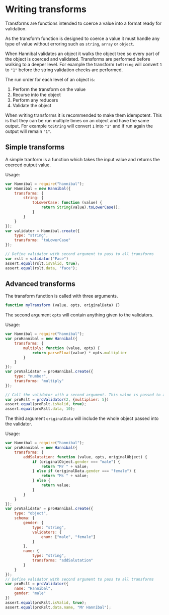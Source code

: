 # Writing transforms

Transforms are functions intended to coerce a value into a format ready for validation.

As the transform function is designed to coerce a value it must handle any type of value without erroring such as `string`, `array` or `object`.

When Hannibal validates an object it walks the object tree so every part of the object is coerced and validated. Transforms are performed before walking to a deeper level. For example the transform `toString` will convert `1` to `"1"` before the string validation checks are performed.

The run order for each level of an object is:

1. Perform the transform on the value
2. Recurse into the object
3. Perform any reducers
4. Validate the object

When writing transforms it is recommended to make them idempotent.  This is that they can be run multiple times on an object and have the same output.  For example `toString` will convert `1` into `"1"` and if run again the output will remain `"1"`.

## Simple transforms

A simple tranform is a function which takes the input value and returns the coerced output value.

Usage:

```js
var Hannibal = require("hannibal");
var Hannibal = new Hannibal({
    transforms: {
        string: {
            toLowerCase: function (value) {
                return String(value).toLowerCase();
            }
        }
    }
});
var validator = Hannibal.create({
    type: "string",
    transforms: "toLowerCase"
});

// Define validator with second argument to pass to all transforms
var rslt = validator("Face")
assert.equal(rslt.isValid, true);
assert.equal(rslt.data, "face");
```

## Advanced transforms

The transform function is called with three arguments.

```js
function myTransform (value, opts, originalData) {}
```

The second argument `opts` will contain anything given to the validators.

Usage:

```js
var Hannibal = require("hannibal");
var proHannibal = new Hannibal({
    transforms: {
        multiply: function (value, opts) {
            return parseFloat(value) * opts.multiplier
        }
    }
});
var proValidator = proHannibal.create({
    type: "number",
    transforms: "multiply"
});

// Call the validator with a second argument. This value is passed to all transforms
var proRslt = proValidator(2, {multiplier: 5})
assert.equal(proRslt.isValid, true);
assert.equal(proRslt.data, 10);
```

The third argument `originalData` will include the whole object passed into the validator.

Usage:

```js
var Hannibal = require("hannibal");
var proHannibal = new Hannibal({
    transforms: {
        addSalutation: function (value, opts, originalObject) {
            if (originalObject.gender === "male") {
                return "Mr " + value;
            } else if (originalData.gender === "female") {
                return "Ms " + value;
            } else {
                return value;
            }
        }
    }
});
var proValidator = proHannibal.create({
    type: "object",
    schema: {
        gender: {
            type: "string",
            validators: {
                enum: ["male", "female"]
            }
        },
        name: {
            type: "string",
            transforms: "addSalutation"
        }
    }
});
// Define validator with second argument to pass to all transforms
var proRslt = proValidator({
    name: "Hannibal",
    gender: "male"
})
assert.equal(proRslt.isValid, true);
assert.equal(proRslt.data.name, "Mr Hannibal");
```
